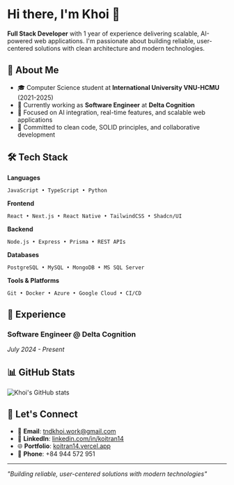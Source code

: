# Hi there, I'm Khoi 👋

**Full Stack Developer** with 1 year of experience delivering scalable, AI-powered web applications. I'm passionate about building reliable, user-centered solutions with clean architecture and modern technologies.

## 🚀 About Me

- 🎓 Computer Science student at **International University VNU-HCMU** (2021-2025)
- 💼 Currently working as **Software Engineer** at **Delta Cognition**
- 🌱 Focused on AI integration, real-time features, and scalable web applications
- 🎯 Committed to clean code, SOLID principles, and collaborative development

## 🛠️ Tech Stack

**Languages**
```
JavaScript • TypeScript • Python
```

**Frontend**
```
React • Next.js • React Native • TailwindCSS • Shadcn/UI
```

**Backend**
```
Node.js • Express • Prisma • REST APIs
```

**Databases**
```
PostgreSQL • MySQL • MongoDB • MS SQL Server
```

**Tools & Platforms**
```
Git • Docker • Azure • Google Cloud • CI/CD
```

## 💼 Experience

### Software Engineer @ Delta Cognition
*July 2024 - Present*


## 📊 GitHub Stats

![Khoi's GitHub stats](https://github-readme-stats.vercel.app/api?username=koitran14&show_icons=true&theme=minimal)

## 🤝 Let's Connect

- 📧 **Email**: [tndkhoi.work@gmail.com](mailto:tndkhoi.work@gmail.com)
- 💼 **LinkedIn**: [linkedin.com/in/koitran14](https://linkedin.com/in/koitran14)
- 🌐 **Portfolio**: [koitran14.vercel.app](https://koitran14.vercel.app)
- 📱 **Phone**: +84 944 572 951

---

*"Building reliable, user-centered solutions with modern technologies"*


